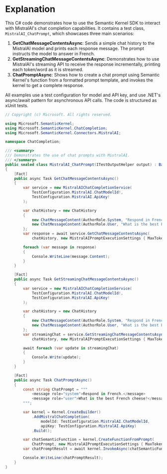 # Explanation

This C# code demonstrates how to use the Semantic Kernel SDK to interact with MistralAI's chat completion capabilities. It contains a test class, `MistralAI_ChatPrompt`, which showcases three main scenarios:
1. **GetChatMessageContentsAsync**: Sends a simple chat history to the MistralAI model and prints each response message. The prompt instructs the model to answer in French.
2. **GetStreamingChatMessageContentsAsync**: Demonstrates how to use MistralAI's streaming API to receive the response incrementally, printing each token/word as it is streamed.
3. **ChatPromptAsync**: Shows how to create a chat prompt using Semantic Kernel's function from a formatted prompt template, and invokes the kernel to get a complete response.

All examples use a test configuration for model and API key, and use .NET's async/await pattern for asynchronous API calls. The code is structured as xUnit tests.

```csharp
// Copyright (c) Microsoft. All rights reserved.

using Microsoft.SemanticKernel;
using Microsoft.SemanticKernel.ChatCompletion;
using Microsoft.SemanticKernel.Connectors.MistralAI;

namespace ChatCompletion;

/// <summary>
/// Demonstrates the use of chat prompts with MistralAI.
/// </summary>
public sealed class MistralAI_ChatPrompt(ITestOutputHelper output) : BaseTest(output)
{
    [Fact]
    public async Task GetChatMessageContentsAsync()
    {
        var service = new MistralAIChatCompletionService(
            TestConfiguration.MistralAI.ChatModelId!,
            TestConfiguration.MistralAI.ApiKey!
        );

        var chatHistory = new ChatHistory
        {
            new ChatMessageContent(AuthorRole.System, "Respond in French."),
            new ChatMessageContent(AuthorRole.User, "What is the best French cheese?")
        };
        var response = await service.GetChatMessageContentsAsync(
            chatHistory, new MistralAIPromptExecutionSettings { MaxTokens = 500 });

        foreach (var message in response)
        {
            Console.WriteLine(message.Content);
        }
    }

    [Fact]
    public async Task GetStreamingChatMessageContentsAsync()
    {
        var service = new MistralAIChatCompletionService(
            TestConfiguration.MistralAI.ChatModelId!,
            TestConfiguration.MistralAI.ApiKey!
        );

        var chatHistory = new ChatHistory
        {
            new ChatMessageContent(AuthorRole.System, "Respond in French."),
            new ChatMessageContent(AuthorRole.User, "What is the best French cheese?")
        };
        var streamingChat = service.GetStreamingChatMessageContentsAsync(
            chatHistory, new MistralAIPromptExecutionSettings { MaxTokens = 500 });

        await foreach (var update in streamingChat)
        {
            Console.Write(update);
        }
    }

    [Fact]
    public async Task ChatPromptAsync()
    {
        const string ChatPrompt = """
            <message role="system">Respond in French.</message>
            <message role="user">What is the best French cheese?</message>
        """;

        var kernel = Kernel.CreateBuilder()
            .AddMistralChatCompletion(
                modelId: TestConfiguration.MistralAI.ChatModelId,
                apiKey: TestConfiguration.MistralAI.ApiKey)
            .Build();

        var chatSemanticFunction = kernel.CreateFunctionFromPrompt(
            ChatPrompt, new MistralAIPromptExecutionSettings { MaxTokens = 500 });
        var chatPromptResult = await kernel.InvokeAsync(chatSemanticFunction);

        Console.WriteLine(chatPromptResult);
    }
}
```